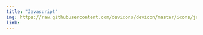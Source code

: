 ```yaml
---
title: "Javascript"
img: https://raw.githubusercontent.com/devicons/devicon/master/icons/javascript/javascript-original.svg
link: 
---
```


